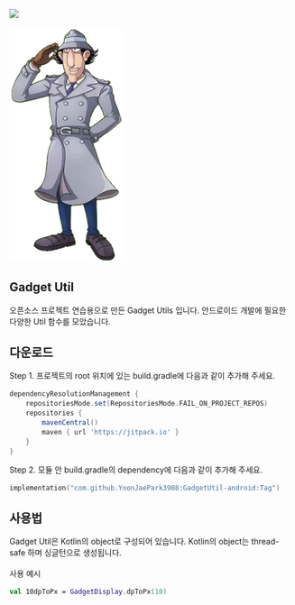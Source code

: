 [![](https://jitpack.io/v/YoonJaePark3908/GadgetUtil-android.svg)](https://jitpack.io/#YoonJaePark3908/GadgetUtil-android)

<p>
    <img src="./images/Gadget.webp" width="200">
</p> 

## Gadget Util
오픈소스 프로젝트 연습용으로 만든 Gadget Utils 입니다. 안드로이드 개발에 필요한 다양한 Util 함수를 모았습니다.

## 다운로드
Step 1. 프로젝트의 root 위치에 있는 build.gradle에 다음과 같이 추가해 주세요.
```groovy
dependencyResolutionManagement {
    repositoriesMode.set(RepositoriesMode.FAIL_ON_PROJECT_REPOS)
    repositories {
        mavenCentral()
        maven { url 'https://jitpack.io' }
    }
}
```
Step 2. 모듈 안 build.gradle의 dependency에 다음과 같이 추가해 주세요.
```kotlin
implementation("com.github.YoonJaePark3908:GadgetUtil-android:Tag")
```

## 사용법
Gadget Util은 Kotlin의 object로 구성되어 있습니다. Kotlin의 object는 thread-safe 하며 싱글턴으로 생성됩니다.  
<br>
사용 예시
```kotlin
val 10dpToPx = GadgetDisplay.dpToPx(10)
```
